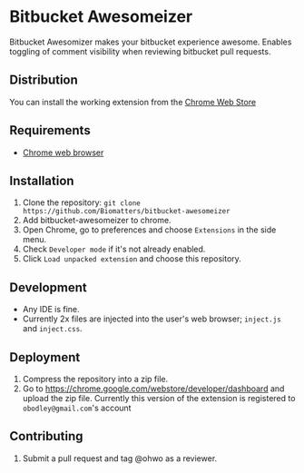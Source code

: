# Bitbucket Awesomeizer

Bitbucket Awesomizer makes your bitbucket experience awesome. Enables toggling of comment visibility when reviewing bitbucket pull requests.

## Distribution

You can install the working extension from the [Chrome Web Store](https://chrome.google.com/webstore/detail/bitbucket-awesomizer/fpcpncnhbbmlmhgicafejpabkdjenloi)

## Requirements

- [Chrome web browser](https://www.google.com/chrome/browser/desktop/)

## Installation

1. Clone the repository: `git clone https://github.com/Biomatters/bitbucket-awesomeizer`
1. Add bitbucket-awesomeizer to chrome.
 1. Open Chrome, go to preferences and choose `Extensions` in the side menu.
 1. Check `Developer mode` if it's not already enabled.
 1. Click `Load unpacked extension` and choose this repository.

## Development

* Any IDE is fine.
* Currently 2x files are injected into the user's web browser; `inject.js` and `inject.css`.

## Deployment
1. Compress the repository into a zip file.
2. Go to https://chrome.google.com/webstore/developer/dashboard and upload the zip file. Currently this version of the extension is registered to `obodley@gmail.com`'s account

## Contributing

1. Submit a pull request and tag @ohwo as a reviewer.

